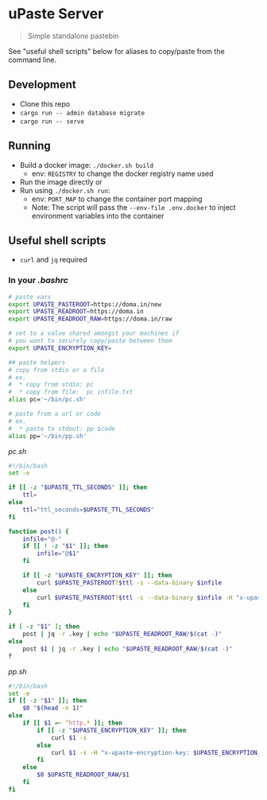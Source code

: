 # uPaste Server

> Simple standalone pastebin

See "useful shell scripts" below for aliases to copy/paste from the command line.


## Development

* Clone this repo
* `cargo run -- admin database migrate`
* `cargo run -- serve`

## Running

* Build a docker image: `./docker.sh build`
    * env: `REGISTRY` to change the docker registry name used
* Run the image directly or
* Run using `./docker.sh run`:
    * env: `PORT_MAP` to change the container port mapping
    * Note: The script will pass the `--env-file .env.docker` to inject environment variables into the container
    
## Useful shell scripts

* `curl` and `jq` required

### In your *.bashrc*
```bash
# paste vars
export UPASTE_PASTEROOT=https://doma.in/new
export UPASTE_READROOT=https://doma.in
export UPASTE_READROOT_RAW=https://doma.in/raw

# set to a value shared amongst your machines if
# you want to securely copy/paste between them
export UPASTE_ENCRYPTION_KEY=

## paste helpers
# copy from stdin or a file
# ex.
#  * copy from stdin: pc
#  * copy from file:  pc infile.txt
alias pc='~/bin/pc.sh'

# paste from a url or code
# ex.
#  * paste to stdout: pp $code
alias pp='~/bin/pp.sh'
```

*pc.sh*
```bash
#!/bin/bash
set -e

if [[ -z "$UPASTE_TTL_SECONDS" ]]; then
    ttl=
else
    ttl="ttl_seconds=$UPASTE_TTL_SECONDS"
fi

function post() {
    infile="@-"
    if [[ ! -z "$1" ]]; then
        infile="@$1"
    fi

    if [[ -z "$UPASTE_ENCRYPTION_KEY" ]]; then
        curl $UPASTE_PASTEROOT?$ttl -s --data-binary $infile
    else
        curl $UPASTE_PASTEROOT?$ttl -s --data-binary $infile -H "x-upaste-encryption-key: $UPASTE_ENCRYPTION_KEY"
    fi
}

if [ -z "$1" ]; then
    post | jq -r .key | echo "$UPASTE_READROOT_RAW/$(cat -)"
else
    post $1 | jq -r .key | echo "$UPASTE_READROOT_RAW/$(cat -)"
f
```

*pp.sh*
```bash
#!/bin/bash
set -e
if [[ -z "$1" ]]; then
    $0 "$(head -n 1)"
else
    if [[ $1 =~ ^http.* ]]; then
        if [[ -z "$UPASTE_ENCRYPTION_KEY" ]]; then
            curl $1 -s
        else
            curl $1 -s -H "x-upaste-encryption-key: $UPASTE_ENCRYPTION_KEY"
        fi
    else
        $0 $UPASTE_READROOT_RAW/$1
    fi
fi
```
